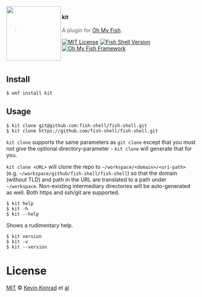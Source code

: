 <img src="https://cdn.rawgit.com/oh-my-fish/oh-my-fish/e4f1c2e0219a17e2c748b824004c8d0b38055c16/docs/logo.svg" align="left" width="144px" height="144px"/>

#### kit
> A plugin for [Oh My Fish][omf-link].

[![MIT License](https://img.shields.io/badge/license-MIT-007EC7.svg?style=flat-square)](/LICENSE)
[![Fish Shell Version](https://img.shields.io/badge/fish-v2.2.0-007EC7.svg?style=flat-square)](https://fishshell.com)
[![Oh My Fish Framework](https://img.shields.io/badge/Oh%20My%20Fish-Framework-007EC7.svg?style=flat-square)](https://www.github.com/oh-my-fish/oh-my-fish)

<br/>


## Install

```fish
$ omf install kit
```


## Usage

```fish
$ kit clone git@github.com:fish-shell/fish-shell.git
$ kit clone https://github.com/fish-shell/fish-shell.git
```

`kit clone` supports the same parameters as `git clone` except that you must not give the optional directory-parameter - `kit clone` will generate that for you.

`kit clone <URL>` will clone the repo to `~/workspace/<domain>/<uri-path>` (e.g. `~/workspace/github/fish-shell/fish-shell`) so that the domain (without TLD) and path in the URL are translated to a path under `~/workspace`. Non-existing intermediary directories will be auto-generated as well. Both https and ssh/git are supported.

```fish
$ kit help
$ kit -h
$ kit --help
```

Shows a rudimentary help.

```fish
$ kit version
$ kit -v
$ kit --version
```

# License

[MIT][mit] © [Kevin Konrad][author] et [al][contributors]


[mit]:            https://opensource.org/licenses/MIT
[author]:         https://github.com/{{USER}}
[contributors]:   https://github.com/{{USER}}/plugin-kit/graphs/contributors
[omf-link]:       https://www.github.com/oh-my-fish/oh-my-fish

[license-badge]:  https://img.shields.io/badge/license-MIT-007EC7.svg?style=flat-square
